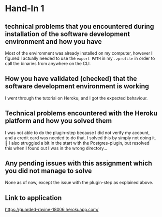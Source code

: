 # Hand-In 1
                                                                                  
## technical problems that you encountered during installation of the software development environment and how you have 
Most of the environment was already installed on my computer, however I figured I actually needed to use the `export PATH` in my `.zprofile` in order to call the binaries from anywhere on the CLI.
                                                                                  
## How you have validated (checked) that the software development environment is working
I went through the tutorial on Heroku, and I got the expected behaviour.          
                                                                                  
## Technical problems encountered with the Heroku platform and how you solved them
I was not able to do the plugin-step because I did not verify my account, and a credit card was needed to do that.
I solved this by simply not doing it. :slightly_smiling_face: I also struggled a bit in the start with the Postgres-plugin, but resolved this when I found out I was in the wrong directory...                    
                                                                                  
## Any pending issues with this assignment which you did not manage to solve   
None as of now, except the issue with the plugin-step as explained above.                                                                    
                                                                                  
## Link to application                                                            
https://guarded-ravine-18006.herokuapp.com/

